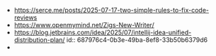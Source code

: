 - https://serce.me/posts/2025-07-17-two-simple-rules-to-fix-code-reviews
- https://www.openmymind.net/Zigs-New-Writer/
- https://blog.jetbrains.com/idea/2025/07/intellij-idea-unified-distribution-plan/
  id:: 687976c4-0b3e-49ba-8ef8-33b50b6379d6
-